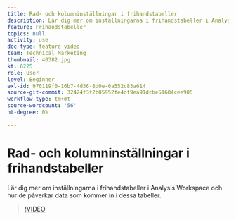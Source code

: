 ```yaml
---
title: Rad- och kolumninställningar i frihandstabeller
description: Lär dig mer om inställningarna i frihandstabeller i Analysis Workspace och hur de påverkar data som kommer in i dessa tabeller.
feature: Frihandstabeller
topics: null
activity: use
doc-type: feature video
team: Technical Marketing
thumbnail: 40382.jpg
kt: 6225
role: User
level: Beginner
exl-id: 976119f0-16b7-4d36-8d0e-0a552c83a614
source-git-commit: 32424f3f2b05952fe4df9ea91dcbe51684cee905
workflow-type: tm+mt
source-wordcount: '56'
ht-degree: 0%

---
```


# Rad- och kolumninställningar i frihandstabeller

Lär dig mer om inställningarna i frihandstabeller i Analysis Workspace och hur de påverkar data som kommer in i dessa tabeller.

>[!VIDEO](https://video.tv.adobe.com/v/40382/?quality=12&learn=on)
